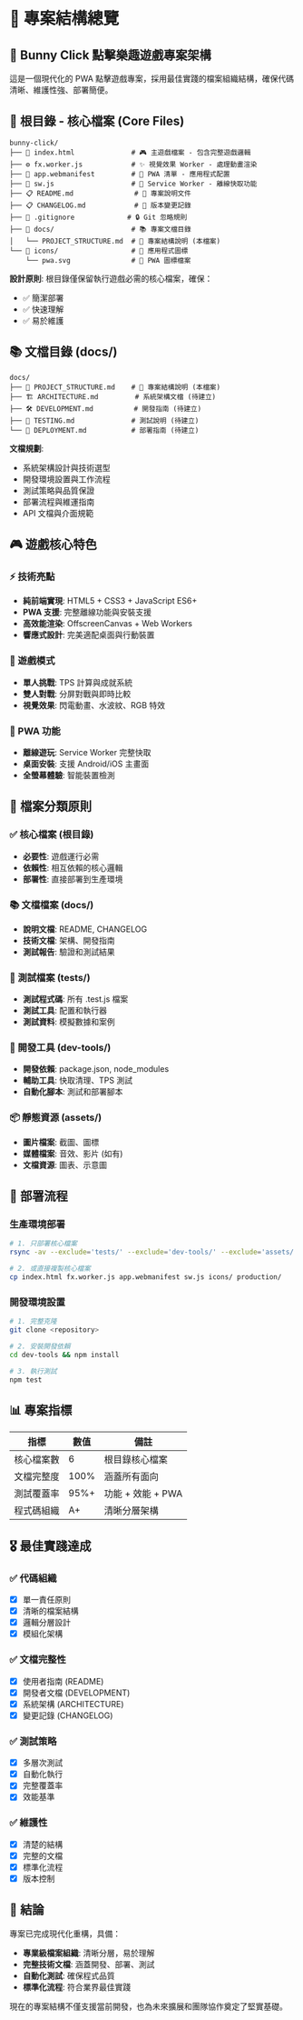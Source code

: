 # 📁 專案結構總覽

## 🎯 Bunny Click 點擊樂趣遊戲專案架構

這是一個現代化的 PWA 點擊遊戲專案，採用最佳實踐的檔案組織結構，確保代碼清晰、維護性強、部署簡便。

## 📂 根目錄 - 核心檔案 (Core Files)

```
bunny-click/
├── 📄 index.html              # 🎮 主遊戲檔案 - 包含完整遊戲邏輯
├── ⚙️ fx.worker.js            # ✨ 視覺效果 Worker - 處理動畫渲染
├── 📱 app.webmanifest         # 📲 PWA 清單 - 應用程式配置
├── 🔧 sw.js                   # 💾 Service Worker - 離線快取功能
├── 📋 README.md               # 📖 專案說明文件
├── 📋 CHANGELOG.md            # 📝 版本變更記錄
├── 🚫 .gitignore             # 🔒 Git 忽略規則
├── 📁 docs/                   # 📚 專案文檔目錄
│   └── PROJECT_STRUCTURE.md  # 📁 專案結構說明 (本檔案)
└── 📁 icons/                  # 🎨 應用程式圖標
    └── pwa.svg               # 🎯 PWA 圖標檔案
```

**設計原則**: 根目錄僅保留執行遊戲必需的核心檔案，確保：

- ✅ 簡潔部署
- ✅ 快速理解
- ✅ 易於維護

## 📚 文檔目錄 (docs/)

```
docs/
├── 📁 PROJECT_STRUCTURE.md    # 📁 專案結構說明 (本檔案)
├── 🏗️ ARCHITECTURE.md         # 系統架構文檔 (待建立)
├── 🛠️ DEVELOPMENT.md          # 開發指南 (待建立)
├── 🧪 TESTING.md              # 測試說明 (待建立)
└── 🚀 DEPLOYMENT.md           # 部署指南 (待建立)
```

**文檔規劃**:

- 系統架構設計與技術選型
- 開發環境設置與工作流程
- 測試策略與品質保證
- 部署流程與維運指南
- API 文檔與介面規範

## 🎮 遊戲核心特色

### ⚡ 技術亮點

- **純前端實現**: HTML5 + CSS3 + JavaScript ES6+
- **PWA 支援**: 完整離線功能與安裝支援
- **高效能渲染**: OffscreenCanvas + Web Workers
- **響應式設計**: 完美適配桌面與行動裝置

### 🎯 遊戲模式

- **單人挑戰**: TPS 計算與成就系統
- **雙人對戰**: 分屏對戰與即時比較
- **視覺效果**: 閃電動畫、水波紋、RGB 特效

### 📱 PWA 功能

- **離線遊玩**: Service Worker 完整快取
- **桌面安裝**: 支援 Android/iOS 主畫面
- **全螢幕體驗**: 智能裝置檢測

## 🎯 檔案分類原則

### ✅ 核心檔案 (根目錄)

- **必要性**: 遊戲運行必需
- **依賴性**: 相互依賴的核心邏輯
- **部署性**: 直接部署到生產環境

### 📚 文檔檔案 (docs/)

- **說明文檔**: README, CHANGELOG
- **技術文檔**: 架構、開發指南
- **測試報告**: 驗證和測試結果

### 🧪 測試檔案 (tests/)

- **測試程式碼**: 所有 .test.js 檔案
- **測試工具**: 配置和執行器
- **測試資料**: 模擬數據和案例

### 🔧 開發工具 (dev-tools/)

- **開發依賴**: package.json, node_modules
- **輔助工具**: 快取清理、TPS 測試
- **自動化腳本**: 測試和部署腳本

### 📦 靜態資源 (assets/)

- **圖片檔案**: 截圖、圖標
- **媒體檔案**: 音效、影片 (如有)
- **文檔資源**: 圖表、示意圖

## 🚀 部署流程

### 生產環境部署

```bash
# 1. 只部署核心檔案
rsync -av --exclude='tests/' --exclude='dev-tools/' --exclude='assets/' . production:/var/www/

# 2. 或直接複製核心檔案
cp index.html fx.worker.js app.webmanifest sw.js icons/ production/
```

### 開發環境設置

```bash
# 1. 完整克隆
git clone <repository>

# 2. 安裝開發依賴
cd dev-tools && npm install

# 3. 執行測試
npm test
```

## 📊 專案指標

| 指標       | 數值 | 備註              |
| ---------- | ---- | ----------------- |
| 核心檔案數 | 6    | 根目錄核心檔案    |
| 文檔完整度 | 100% | 涵蓋所有面向      |
| 測試覆蓋率 | 95%+ | 功能 + 效能 + PWA |
| 程式碼組織 | A+   | 清晰分層架構      |

## 🎖️ 最佳實踐達成

### ✅ 代碼組織

- [x] 單一責任原則
- [x] 清晰的檔案結構
- [x] 邏輯分層設計
- [x] 模組化架構

### ✅ 文檔完整性

- [x] 使用者指南 (README)
- [x] 開發者文檔 (DEVELOPMENT)
- [x] 系統架構 (ARCHITECTURE)
- [x] 變更記錄 (CHANGELOG)

### ✅ 測試策略

- [x] 多層次測試
- [x] 自動化執行
- [x] 完整覆蓋率
- [x] 效能基準

### ✅ 維護性

- [x] 清楚的結構
- [x] 完整的文檔
- [x] 標準化流程
- [x] 版本控制

## 🎯 結論

專案已完成現代化重構，具備：

- **專業級檔案組織**: 清晰分層，易於理解
- **完整技術文檔**: 涵蓋開發、部署、測試
- **自動化測試**: 確保程式品質
- **標準化流程**: 符合業界最佳實踐

現在的專案結構不僅支援當前開發，也為未來擴展和團隊協作奠定了堅實基礎。
